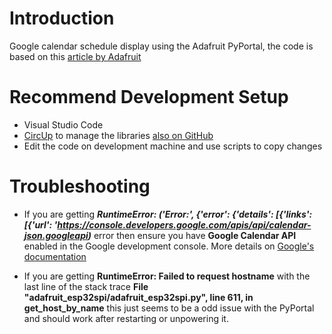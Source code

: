 # Introduction

Google calendar schedule display using the Adafruit PyPortal, the code is based on this [ article by Adafruit](https://learn.adafruit.com/pyportal-google-calendar-event-display) 


# Recommend Development Setup
* Visual Studio Code
* [CircUp](https://learn.adafruit.com/keep-your-circuitpython-libraries-on-devices-up-to-date-with-circup) to manage the libraries [also on GitHub](https://github.com/adafruit/circup)
* Edit the code on development machine and use scripts to copy changes

# Troubleshooting
* If you are getting ***RuntimeError: ('Error:', {'error': {'details': [{'links': [{'url': 'https://console.developers.google.com/apis/api/calendar-json.googleapi)*** error then ensure you have **Google Calendar API** enabled in the Google development console. More details on [Google's documentation](https://developers.google.com/calendar/api/v3/reference/events)

* If you are getting **RuntimeError: Failed to request hostname** with the last line of the stack trace **File "adafruit_esp32spi/adafruit_esp32spi.py", line 611, in get_host_by_name** this just seems to be a odd issue with the PyPortal and should work after restarting or unpowering it.
